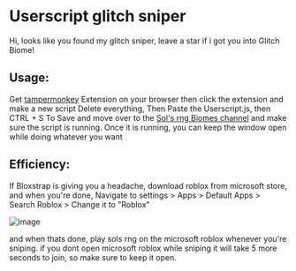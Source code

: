 # Userscript glitch sniper 
Hi, looks like you found my glitch sniper, leave a star if i got you into Glitch Biome!

## Usage:   
Get [tampermonkey](https://www.tampermonkey.net/) Extension on your browser then click the extension and make a new script
Delete everything, Then Paste the Userscript.js, then CTRL + S To Save and move over to the [Sol's rng Biomes channel](https://discord.com/channels/1186570213077041233/1282542323590496277) and make sure the script is running. Once it is running, you can keep the window open while doing whatever you want
## Efficiency:
If Bloxstrap is giving you a headache, download roblox from microsoft store, and when you're done, Navigate to settings > Apps > Default Apps > Search Roblox > Change it to "Roblox"

![image](https://github.com/user-attachments/assets/5e44fb71-b82e-45a3-a1fa-d6ee7138dbab)

and when thats done, play sols rng on the microsoft roblox whenever you're sniping. if you dont open microsoft roblox while sniping it will take 5 more seconds to join, so make sure to keep it open.
